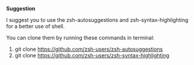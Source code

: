 **Suggestion**

I suggest you to use the zsh-autosuggestions and zsh-syntax-highlighting for a better use of shell.

You can clone them by running these commands in terminal:

1. git clone https://github.com/zsh-users/zsh-autosuggestions
2. git clone https://github.com/zsh-users/zsh-syntax-highlighting
